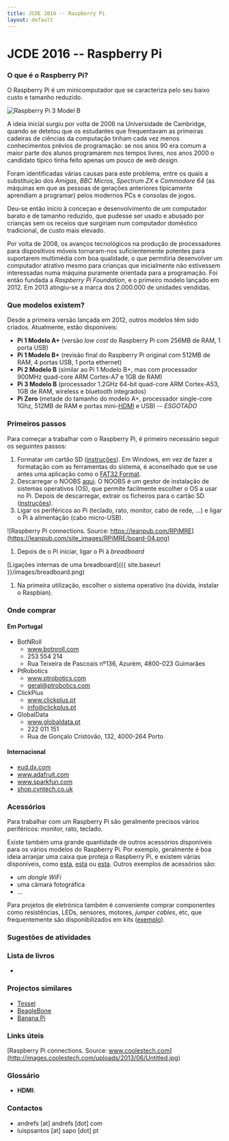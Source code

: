 ```yaml
---
title: JCDE 2016 -- Raspberry Pi
layout: default
---
```


# JCDE 2016 -- Raspberry Pi

### O que é o Raspberry Pi?

O Raspberry Pi é um minicomputador que se caracteriza pelo seu baixo custo e tamanho reduzido.

![Raspberry Pi 3 Model B][rpi]

[rpi]: https://upload.wikimedia.org/wikipedia/commons/thumb/b/b4/Raspberry_Pi_3_Model_B.png/450px-Raspberry_Pi_3_Model_B.png "Raspberry Pi 3 Modelo B"

A ideia inicial surgiu por volta de 2006 na Universidade de Cambridge, quando se detetou que os estudantes que frequentavam as primeiras cadeiras de ciências da computação tinham cada vez menos conhecimentos prévios de programação: se nos anos 90 era comum a maior parte dos alunos programarem nos tempos livres, nos anos 2000 o candidato típico tinha feito apenas um pouco de _web design_.

Foram identificadas várias causas para este problema, entre os quais a substituição dos _Amigas_, _BBC Micros_, _Spectrum ZX_ e _Commodore 64_ (as máquinas em que as pessoas de gerações anteriores tipicamente aprendiam a programar) pelos modernos PCs e consolas de jogos.

Deu-se então início à conceçao e desenvolvimento de um computador barato e de tamanho reduzido, que pudesse ser usado e abusado por crianças sem os receios que surgiriam num computador doméstico tradicional, de custo mais elevado.

Por volta de 2008, os avanços tecnológicos na produção de processadores para dispositivos móveis tornaram-nos suficientemente potentes para suportarem multimédia com boa qualidade, o que permitiria desenvolver um computador atrativo mesmo para crianças que inicialmente não estivessem interessadas numa máquina puramente orientada para a programação. Foi então fundada a _Raspberry Pi Foundation_, e o primeiro modelo lançado em 2012. Em 2013 atingiu-se a marca dos 2.000.000 de unidades vendidas.

### Que modelos existem?

Desde a primeira versão lançada em 2012, outros modelos têm sido criados. Atualmente, estão disponíveis: 
* **Pi 1 Modelo A+** (versão _low cost_ do Raspberry Pi com 256MB de RAM, 1 porta USB)
* **Pi 1 Modelo B+** (revisão final do Raspberry Pi original com 512MB de RAM, 4 portas USB, 1 porta ethernet)
* **Pi 2 Modelo B** (similar ao Pi 1 Modelo B+, mas com processador 900MHz quad-core ARM Cortex-A7 e 1GB de RAM)
* **Pi 3 Modelo B** (processador 1.2GHz 64-bit quad-core ARM Cortex-A53, 1GB de RAM, wireless e bluetooth integrados)
* **Pi Zero** (metade do tamanho do modelo A+, processador single-core 1Ghz, 512MB de RAM e portas mini-[HDMI](#HDMI) e USB) -- *ESGOTADO*

### Primeiros passos

Para começar a trabalhar com o Raspberry Pi, é primeiro necessário seguir os seguintes passos:

1. Formatar um cartão SD ([instruções](https://www.raspberrypi.org/documentation/installation/sdxc_formatting.md)). Em Windows, em vez de fazer a formatação com as ferramentas do sistema, é aconselhado que se use antes uma aplicação como o [FAT32 Format](http://www.ridgecrop.demon.co.uk/guiformat.htm).
1. Descarregar o NOOBS [aqui](http://www.raspberrypi.org/downloads/). O NOOBS é um gestor de instalação de sistemas operativos (OS), que permite facilmente escolher o OS a usar no Pi. Depois de descarregar, extrair os ficheiros para o cartão SD ([instruções](https://www.raspberrypi.org/help/noobs-setup/)).
1. Ligar os periféricos ao Pi (teclado, rato, monitor, cabo de rede, ...) e ligar o Pi à alimentação (cabo micro-USB).


![Raspberry Pi connections. Source: https://leanpub.com/RPiMRE](https://leanpub.com/site_images/RPiMRE/board-04.png)

1. Depois de o Pi iniciar, ligar o Pi à *breadboard*

[Ligações internas de uma breadboard]({{ site.baseurl }}/images/breadboard.png)



1. Na primeira utilização, escolher o sistema operativo (na dúvida, instalar o Raspbian).

### Onde comprar

#### Em Portugal

* BotNRoll
  * www.botnroll.com
  * 253 554 214
  * Rua Teixeira de Pascoais nº136, Azurém, 4800-023 Guimarães
* PtRobotics
  * www.ptrobotics.com
  * geral@ptrobotics.com
* ClickPlus
  * www.clickplus.pt
  * info@clickplus.pt
* GlobalData
  * www.globaldata.pt
  * 222 011 151
  * Rua de Gonçalo Cristóvão, 132, 4000-264 Porto


#### Internacional

* [eud.dx.com](http://eud.dx.com)
* www.adafruit.com
* www.sparkfun.com
* [shop.cyntech.co.uk](http://shop.cyntech.co.uk)

### Acessórios

Para trabalhar com um Raspberry Pi são geralmente precisos vários periféricos: monitor, rato, teclado. 

Existe também uma grande quantidade de outros acessórios disponíveis para os vários modelos do Raspberry Pi. Por exemplo, geralmente é boa ideia arranjar uma caixa que proteja o Raspberry Pi, e existem várias disponíveis, como [esta](https://www.raspberrypi.org/products/raspberry-pi-case/), [esta](https://www.adafruit.com/products/1326) ou [esta](http://www.dx.com/p/protective-case-w-camera-hole-for-raspberry-pi-red-431734). Outros exemplos de acessórios são:

* um _dongle WiFi_
* uma câmara fotográfica
* ...

Para projetos de eletrónica também é conveniente comprar componentes como resistências, LEDs, sensores, motores, _jumper cables_, etc, que frequentemente são disponibilizados em kits ([exemplo](http://www.dx.com/p/t-type-expansion-board-breadboard-kit-for-raspberry-pi-b-multicolored-359606)).


### Sugestões de atividades



### Lista de livros

* 

### Projectos similares

* [Tessel](https://tessel.io/)
* [BeagleBone](http://beagleboard.org/bone)
* [Banana Pi](http://www.bananapi.org/)



### Links úteis
[Raspberry Pi connections. Source: www.coolestech.com](http://images.coolestech.com/uploads/2013/06/Untitled.jpg)

### Glossário

* **HDMI**: 

### Contactos

* andrefs [at] andrefs [dot] com
* luispsantos [at] sapo [dot] pt

